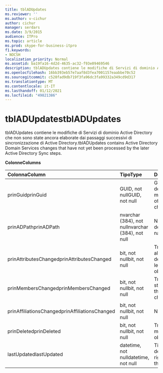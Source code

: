 ```yaml
---
title: tblADUpdates
ms.reviewer: ''
ms.author: v-cichur
author: cichur
manager: serdars
ms.date: 3/9/2015
audience: ITPro
ms.topic: article
ms.prod: skype-for-business-itpro
f1.keywords:
- NOCSH
localization_priority: Normal
ms.assetid: ba19fa16-4d2d-4635-ac32-f93e09469546
description: tblADUpdates contiene le modifiche di Servizi di dominio Active Directory che non sono state ancora elaborate dai passaggi successivi di sincronizzazione di Active Directory.
ms.openlocfilehash: 16bb393eb57e7aaf8d3fea7001157eaabbe70c52
ms.sourcegitcommit: c528fad9db719f3fa96dc3fa99332a349cd9d317
ms.translationtype: MT
ms.contentlocale: it-IT
ms.lasthandoff: 01/12/2021
ms.locfileid: "49821386"
---
```

# <a name="tbladupdates"></a><span data-ttu-id="ed494-103">tblADUpdates</span><span class="sxs-lookup"><span data-stu-id="ed494-103">tblADUpdates</span></span>
 
<span data-ttu-id="ed494-104">tblADUpdates contiene le modifiche di Servizi di dominio Active Directory che non sono state ancora elaborate dai passaggi successivi di sincronizzazione di Active Directory.</span><span class="sxs-lookup"><span data-stu-id="ed494-104">tblADUpdates contains Active Directory Domain Services changes that have not yet been processed by the later Active Directory Sync steps.</span></span>
  
<span data-ttu-id="ed494-105">**Colonne**</span><span class="sxs-lookup"><span data-stu-id="ed494-105">**Columns**</span></span>

|<span data-ttu-id="ed494-106">**Colonna**</span><span class="sxs-lookup"><span data-stu-id="ed494-106">**Column**</span></span>|<span data-ttu-id="ed494-107">**Tipo**</span><span class="sxs-lookup"><span data-stu-id="ed494-107">**Type**</span></span>|<span data-ttu-id="ed494-108">**Descrizione**</span><span class="sxs-lookup"><span data-stu-id="ed494-108">**Description**</span></span>|
|:-----|:-----|:-----|
|<span data-ttu-id="ed494-109">prinGuid</span><span class="sxs-lookup"><span data-stu-id="ed494-109">prinGuid</span></span>  <br/> |<span data-ttu-id="ed494-110">GUID, not null</span><span class="sxs-lookup"><span data-stu-id="ed494-110">GUID, not null</span></span>  <br/> |<span data-ttu-id="ed494-111">GUID di entità dell'oggetto modificato.</span><span class="sxs-lookup"><span data-stu-id="ed494-111">Principal GUID of the object that changed.</span></span>  <br/> |
|<span data-ttu-id="ed494-112">prinADPath</span><span class="sxs-lookup"><span data-stu-id="ed494-112">prinADPath</span></span>  <br/> |<span data-ttu-id="ed494-113">nvarchar (384), not null</span><span class="sxs-lookup"><span data-stu-id="ed494-113">nvarchar (384), not null</span></span>  <br/> |<span data-ttu-id="ed494-114">Nome distinto dell'oggetto.</span><span class="sxs-lookup"><span data-stu-id="ed494-114">Distinguished name of the object.</span></span>  <br/> |
|<span data-ttu-id="ed494-115">prinAttributesChanged</span><span class="sxs-lookup"><span data-stu-id="ed494-115">prinAttributesChanged</span></span>  <br/> |<span data-ttu-id="ed494-116">bit, not null</span><span class="sxs-lookup"><span data-stu-id="ed494-116">bit, not null</span></span>  <br/> |<span data-ttu-id="ed494-117">True se viene modificato almeno un attributo dell'oggetto.</span><span class="sxs-lookup"><span data-stu-id="ed494-117">True if at least one attribute of the object changed.</span></span>  <br/> |
|<span data-ttu-id="ed494-118">prinMembersChanged</span><span class="sxs-lookup"><span data-stu-id="ed494-118">prinMembersChanged</span></span>  <br/> |<span data-ttu-id="ed494-119">bit, not null</span><span class="sxs-lookup"><span data-stu-id="ed494-119">bit, not null</span></span>  <br/> |<span data-ttu-id="ed494-120">True se l'appartenenza è stata modificata.</span><span class="sxs-lookup"><span data-stu-id="ed494-120">True if the membership changed.</span></span>  <br/> |
|<span data-ttu-id="ed494-121">prinAffiliationsChanged</span><span class="sxs-lookup"><span data-stu-id="ed494-121">prinAffiliationsChanged</span></span>  <br/> |<span data-ttu-id="ed494-122">bit, not null</span><span class="sxs-lookup"><span data-stu-id="ed494-122">bit, not null</span></span>  <br/> |<span data-ttu-id="ed494-123">Non utilizzata.</span><span class="sxs-lookup"><span data-stu-id="ed494-123">Not used.</span></span>  <br/> |
|<span data-ttu-id="ed494-124">prinDeleted</span><span class="sxs-lookup"><span data-stu-id="ed494-124">prinDeleted</span></span>  <br/> |<span data-ttu-id="ed494-125">bit, not null</span><span class="sxs-lookup"><span data-stu-id="ed494-125">bit, not null</span></span>  <br/> |<span data-ttu-id="ed494-126">True se l'oggetto è stato modificato.</span><span class="sxs-lookup"><span data-stu-id="ed494-126">True if the object was deleted.</span></span>  <br/> |
|<span data-ttu-id="ed494-127">lastUpdated</span><span class="sxs-lookup"><span data-stu-id="ed494-127">lastUpdated</span></span>  <br/> |<span data-ttu-id="ed494-128">datetime, not null</span><span class="sxs-lookup"><span data-stu-id="ed494-128">datetime, not null</span></span>  <br/> |<span data-ttu-id="ed494-129">Timestamp dell'inserimento della riga.</span><span class="sxs-lookup"><span data-stu-id="ed494-129">Time stamp of when the row was inserted.</span></span>  <br/> |
   

